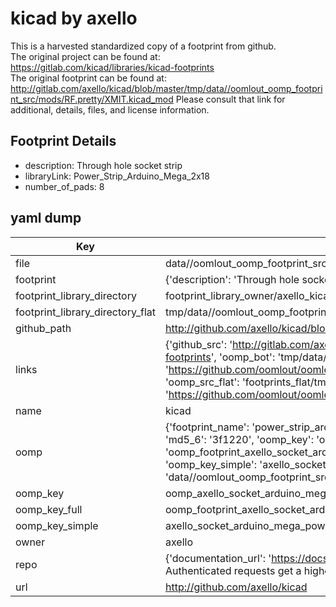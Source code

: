 # kicad by axello  
This is a harvested standardized copy of a footprint from github.  
The original project can be found at:  
https://gitlab.com/kicad/libraries/kicad-footprints  
The original footprint can be found at:
http://gitlab.com/axello/kicad/blob/master/tmp/data//oomlout_oomp_footprint_src/mods/RF.pretty/XMIT.kicad_mod
Please consult that link for additional, details, files, and license information.  
## Footprint Details
* description: Through hole socket strip  
* libraryLink: Power_Strip_Arduino_Mega_2x18  
* number_of_pads: 8  
## yaml dump  
| Key | Value |  
| --- | --- |  
| file | data//oomlout_oomp_footprint_src/kicad/Arduino_Mega_433Mhz_Shield/Socket_Arduino_Mega.pretty/Power_Strip_Arduino_Mega_2x18.kicad_mod |  
| footprint | {'description': 'Through hole socket strip', 'libraryLink': 'Power_Strip_Arduino_Mega_2x18', 'number_of_pads': 8} |  
| footprint_library_directory | footprint_library_owner/axello_kicad |  
| footprint_library_directory_flat | tmp/data//oomlout_oomp_footprint_src/footprints_flat/axello_socket_arduino_mega_power_strip_arduino_mega_2x18/working |  
| github_path | http://github.com/axello/kicad/blob/master/tmp/data//oomlout_oomp_footprint_src/Arduino_Mega_433Mhz_Shield/Socket_Arduino_Mega.pretty/Power_Strip_Arduino_Mega_2x18.kicad_mod |  
| links | {'github_src': 'http://gitlab.com/axello/kicad/blob/master/tmp/data//oomlout_oomp_footprint_src/mods/RF.pretty/XMIT.kicad_mod', 'github_src_repo': 'https://gitlab.com/kicad/libraries/kicad-footprints', 'oomp_bot': 'tmp/data//oomlout_oomp_footprint_src/footprints/axello_socket_arduino_mega_power_strip_arduino_mega_2x18/working', 'oomp_bot_github': 'https://github.com/oomlout/oomlout_oomp_footprint_bot/tree/main/tmp/data//oomlout_oomp_footprint_src/footprints/axello_socket_arduino_mega_power_strip_arduino_mega_2x18/working', 'oomp_src_flat': 'footprints_flat/tmp/data//oomlout_oomp_footprint_src/footprints_flat/axello_socket_arduino_mega_power_strip_arduino_mega_2x18/working', 'oomp_src_flat_github': 'https://github.com/oomlout/oomlout_oomp_footprint_src/tree/main/tmp/data//oomlout_oomp_footprint_src/footprints_flat/axello_socket_arduino_mega_power_strip_arduino_mega_2x18/working'} |  
| name | kicad |  
| oomp | {'footprint_name': 'power_strip_arduino_mega_2x18', 'library_name': 'socket_arduino_mega', 'md5': '3f1220f7a2fbd45208781d0655c00326', 'md5_10': '3f1220f7a2', 'md5_5': '3f122', 'md5_6': '3f1220', 'oomp_key': 'oomp_axello_socket_arduino_mega_power_strip_arduino_mega_2x18', 'oomp_key_extra': 'oomp_footprint_axello_socket_arduino_mega_power_strip_arduino_mega_2x18', 'oomp_key_full': 'oomp_footprint_axello_socket_arduino_mega_power_strip_arduino_mega_2x18_3f1220', 'oomp_key_simple': 'axello_socket_arduino_mega_power_strip_arduino_mega_2x18', 'original_filename': 'data//oomlout_oomp_footprint_src/kicad/Arduino_Mega_433Mhz_Shield/Socket_Arduino_Mega.pretty/Power_Strip_Arduino_Mega_2x18.kicad_mod', 'owner_name': 'axello'} |  
| oomp_key | oomp_axello_socket_arduino_mega_power_strip_arduino_mega_2x18 |  
| oomp_key_full | oomp_footprint_axello_socket_arduino_mega_power_strip_arduino_mega_2x18 |  
| oomp_key_simple | axello_socket_arduino_mega_power_strip_arduino_mega_2x18 |  
| owner | axello |  
| repo | {'documentation_url': 'https://docs.github.com/rest/overview/resources-in-the-rest-api#rate-limiting', 'message': "API rate limit exceeded for 84.66.142.224. (But here's the good news: Authenticated requests get a higher rate limit. Check out the documentation for more details.)"} |  
| url | http://github.com/axello/kicad |  

